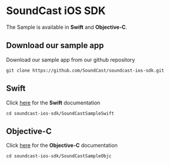 # SoundCast iOS SDK

The Sample is available in **Swift** and **Objective-C**.

## Download our sample app
Download our sample app from our github repository
```
git clone https://github.com/SoundCast/soundcast-ios-sdk.git
```
## Swift
Click [here](https://github.com/soundcast/soundcast-ios-sdk/tree/master/SoundCastSampleSwift) for the **Swift** documentation
```
cd soundcast-ios-sdk/SoundCastSampleSwift
```

## Objective-C
Click [here](https://github.com/soundcast/soundcast-ios-sdk/tree/master/SoundCastSampleObjc) for the **Objective-C** documentation
```
cd soundcast-ios-sdk/SoundCastSampleObjc
```
